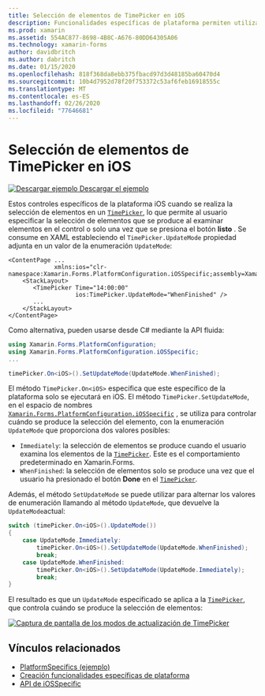 ```yaml
---
title: Selección de elementos de TimePicker en iOS
description: Funcionalidades específicas de plataforma permiten utilizar la funcionalidad que solo está disponible en una plataforma concreta, sin necesidad de implementar los representadores personalizados o los efectos. En este artículo se explica cómo consumir el específico de la plataforma iOS que controla cuándo se produce la selección de elementos en un TimePicker.
ms.prod: xamarin
ms.assetid: 554AC877-8698-4B8C-A676-80DD64305A06
ms.technology: xamarin-forms
author: davidbritch
ms.author: dabritch
ms.date: 01/15/2020
ms.openlocfilehash: 818f368da8ebb375fbacd97d3d48185ba60470d4
ms.sourcegitcommit: 10b4d7952d78f20f753372c53af6feb16918555c
ms.translationtype: MT
ms.contentlocale: es-ES
ms.lasthandoff: 02/26/2020
ms.locfileid: "77646681"
---
```

# <a name="timepicker-item-selection-on-ios"></a>Selección de elementos de TimePicker en iOS

[![Descargar ejemplo](~/media/shared/download.png) Descargar el ejemplo](https://docs.microsoft.com/samples/xamarin/xamarin-forms-samples/userinterface-platformspecifics)

Estos controles específicos de la plataforma iOS cuando se realiza la selección de elementos en un [`TimePicker`](xref:Xamarin.Forms.TimePicker), lo que permite al usuario especificar la selección de elementos que se produce al examinar elementos en el control o solo una vez que se presiona el botón **listo** . Se consume en XAML estableciendo el `TimePicker.UpdateMode` propiedad adjunta en un valor de la enumeración `UpdateMode`:

```xaml
<ContentPage ...
             xmlns:ios="clr-namespace:Xamarin.Forms.PlatformConfiguration.iOSSpecific;assembly=Xamarin.Forms.Core">
    <StackLayout>
       <TimePicker Time="14:00:00"
                   ios:TimePicker.UpdateMode="WhenFinished" />
       ...
    </StackLayout>
</ContentPage>
```

Como alternativa, pueden usarse desde C# mediante la API fluida:

```csharp
using Xamarin.Forms.PlatformConfiguration;
using Xamarin.Forms.PlatformConfiguration.iOSSpecific;
...

timePicker.On<iOS>().SetUpdateMode(UpdateMode.WhenFinished);
```

El método `TimePicker.On<iOS>` especifica que este específico de la plataforma solo se ejecutará en iOS. El método `TimePicker.SetUpdateMode`, en el espacio de nombres [`Xamarin.Forms.PlatformConfiguration.iOSSpecific`](xref:Xamarin.Forms.PlatformConfiguration.iOSSpecific) , se utiliza para controlar cuándo se produce la selección del elemento, con la enumeración `UpdateMode` que proporciona dos valores posibles:

- `Immediately`: la selección de elementos se produce cuando el usuario examina los elementos de la [`TimePicker`](xref:Xamarin.Forms.TimePicker). Este es el comportamiento predeterminado en Xamarin.Forms.
- `WhenFinished`: la selección de elementos solo se produce una vez que el usuario ha presionado el botón **Done** en el [`TimePicker`](xref:Xamarin.Forms.TimePicker).

Además, el método `SetUpdateMode` se puede utilizar para alternar los valores de enumeración llamando al método `UpdateMode`, que devuelve la `UpdateMode`actual:

```csharp
switch (timePicker.On<iOS>().UpdateMode())
{
    case UpdateMode.Immediately:
        timePicker.On<iOS>().SetUpdateMode(UpdateMode.WhenFinished);
        break;
    case UpdateMode.WhenFinished:
        timePicker.On<iOS>().SetUpdateMode(UpdateMode.Immediately);
        break;
}
```

El resultado es que un `UpdateMode` especificado se aplica a la [`TimePicker`](xref:Xamarin.Forms.TimePicker), que controla cuándo se produce la selección de elementos:

[![Captura de pantalla de los modos de actualización de TimePicker](timepicker-selection-images/timepicker-updatemode.png "Específico de la plataforma TimePicker UpdateMode")](timepicker-selection-images/timepicker-updatemode-large.png#lightbox "Específico de la plataforma TimePicker UpdateMode")

## <a name="related-links"></a>Vínculos relacionados

- [PlatformSpecifics (ejemplo)](https://docs.microsoft.com/samples/xamarin/xamarin-forms-samples/userinterface-platformspecifics)
- [Creación funcionalidades específicas de plataforma](~/xamarin-forms/platform/platform-specifics/index.md#creating-platform-specifics)
- [API de iOSSpecific](xref:Xamarin.Forms.PlatformConfiguration.iOSSpecific)
